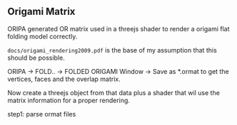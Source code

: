 ## Origami Matrix
ORIPA generated OR matrix used in a threejs shader to render a origami flat folding model correctly.

`docs/origami_rendering2009.pdf` is the base of my assumption that this should be possible.

ORIPA -> FOLD.. -> FOLDED ORIGAMI Window -> Save as *.ormat
to get the vertices, faces and the overlap matrix.

Now create a threejs object from that data plus a shader that wil use the matrix information for a proper rendering.

step1: parse ormat files